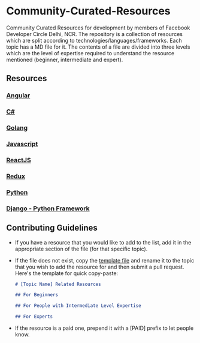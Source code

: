 # Community-Curated-Resources

Community Curated Resources for development by members of Facebook Developer Circle Delhi, NCR. The repository is a collection of resources which are split according to technologies/languages/frameworks. Each topic has a MD file for it. The contents of a file are divided into three levels which are the level of expertise required to understand the resource mentioned (beginner, intermediate and expert).



## Resources

### [Angular](./Angular.md)

### [C#](./CSharp.md)

### [Golang](./Go.md)

### [Javascript](./Javascript.md)

### [ReactJS ](./ReactJS.md)

### [Redux](./Redux.md)

### [Python](./Python.md)

### [Django - Python Framework](./Django.md)



## Contributing Guidelines

* If you have a resource that you would like to add to the list, add it in the appropriate section of the file (for that specific topic).

* If the file does not exist, copy the [template file](../master/TEMPLATE.md) and rename it to the topic that you wish to add the resource for and then submit a pull request.<br /> Here's the template for quick copy-paste:
  ```markdown
  # [Topic Name] Related Resources

  ## For Beginners

  ## For People with Intermediate Level Expertise

  ## For Experts
  ```

* If the resource is a paid one, prepend it with a [PAID] prefix to let people know.
